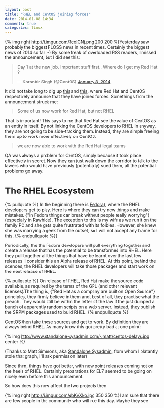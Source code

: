 ```yaml
---
layout: post
title: "RHEL and CentOS joining forces"
date: 2014-01-08 14:34
comments: true
categories: linux
---
```

{% img right http://i.imgur.com/3colCNj.png 200 200 %}Yesterday saw probably the biggest FLOSS news in recent times. Certainly the biggest news of 2014 so far :-) By some freak of overloaded RSS readers, I missed the announcement, but I did see this:

<blockquote class="twitter-tweet" lang="en"><p>Day 1 at the new job. Important stuff first.. Where do I get my Red Hat ?</p>&mdash; Karanbir Singh (@CentOS) <a href="https://twitter.com/CentOS/statuses/420876286785892353">January 8, 2014</a></blockquote>
<script async src="//platform.twitter.com/widgets.js" charset="utf-8"></script>

It did not take long to dig up [this](http://community.redhat.com/centos-faq/?utm_content=buffer6403d&utm_source=buffer&utm_medium=twitter&utm_campaign=Buffer) and [this](http://lists.centos.org/pipermail/centos-announce/2014-January/020100.html), where Red Hat and CentOS respectively announce that they have joined forces. Somethings from the announcement struck me:

>  Some of us now work for Red Hat, but not RHEL

That is important! This says to me that Red Hat see the value of CentOS as an entity in itself. By not linking the CentOS developers to RHEL in anyway, they are not going to be side-tracking them. Instead, they are simple freeing them up to work more effectively on CentOS.

> we are now able to work with the Red Hat legal teams

QA was always a problem for CentOS, simply because it took place effectively in secret. Now they can just walk down the corridor to talk to the lawers who would have previously (potentially) sued them, all the potential problems go away.

# The RHEL Ecosystem

{% pullquote %}
In the beginning there is [Fedora](http://fedoraproject.org)), where the RHEL developers get to play. Here is where they can try new things and make mistakes. {"In Fedora things can break without people really worrying"} (especially in Rawhide). The exception to this is my wife as we run it on the family PC and she gets quite frustrated with its foibles. However, she knew she was marrying a geek from the outset, so I will not accept any blame for this.
{% endpullquote %}}

Periodically, the the Fedora developers will pull everything together and create a release that has the potential to be transformed into RHEL. Here they pull together all the things that have be learnt over the last few releases. I consider this an Alpha release of RHEL. At this point, behind the scences, the RHEL developers will take those packages and start work on the next release of RHEL.

{% pullquote %}
On release of RHEL, Red Hat make the source code available, as required by the terms of the GPL (and other relevant licenses).The thing is, {"Red Hat as a company are built on Open Source"} principles, they firmly believe in them and, best of all, they practise what the preach. They would still be within the letter of the law if the just dumped a bunch of apparently random scripts on a web server. Instead, they publish the SRPM packages used to build RHEL.
{% endpullquote %}

CentOS then take these sources and get to work. By definition they are always beind RHEL. As many know this got pretty bad at one point:

{% img http://www.standalone-sysadmin.com/~matt/centos-delays.jpg center %}

(Thanks to Matt Simmons, aka [Standalone Sysadmin](http://www.standalone-sysadmin.com), from whom I blatantly stole that graph, I'll ask permission later)

Since then, things have got better, with new point releases coming hot on the heels of RHEL. Certainly preparations for EL7 seemed to be going on nicely even before this announcement.

So how does this now affect the two projects then

{% img right http://i.imgur.com/qbKvXko.jpg 350 350 %}I am sure that there are few people in the community who will rue this day. Maybe they see 
